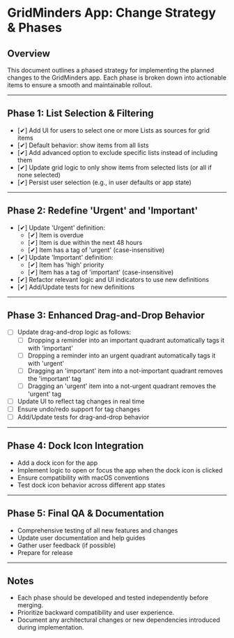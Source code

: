 # GridMinders App: Change Strategy & Phases

## Overview
This document outlines a phased strategy for implementing the planned changes to the GridMinders app. Each phase is broken down into actionable items to ensure a smooth and maintainable rollout.

---

## Phase 1: List Selection & Filtering
- [✔] Add UI for users to select one or more Lists as sources for grid items
- [✔] Default behavior: show items from all lists
- [✔] Add advanced option to exclude specific lists instead of including them
- [✔] Update grid logic to only show items from selected lists (or all if none selected)
- [✔] Persist user selection (e.g., in user defaults or app state)

---

## Phase 2: Redefine 'Urgent' and 'Important'
- [✔] Update 'Urgent' definition:
  - [✔] Item is overdue
  - [✔] Item is due within the next 48 hours
  - [✔] Item has a tag of 'urgent' (case-insensitive)
- [✔] Update 'Important' definition:
  - [✔] Item has 'high' priority
  - [✔] Item has a tag of 'important' (case-insensitive)
- [✔] Refactor relevant logic and UI indicators to use new definitions
- [✔] Add/Update tests for new definitions

---

## Phase 3: Enhanced Drag-and-Drop Behavior
- [ ] Update drag-and-drop logic as follows:
  - [ ] Dropping a reminder into an important quadrant automatically tags it with 'important'
  - [ ] Dropping a reminder into an urgent quadrant automatically tags it with 'urgent'
  - [ ] Dragging an 'important' item into a not-important quadrant removes the 'important' tag
  - [ ] Dragging an 'urgent' item into a not-urgent quadrant removes the 'urgent' tag
- [ ] Update UI to reflect tag changes in real time
- [ ] Ensure undo/redo support for tag changes
- [ ] Add/Update tests for drag-and-drop behavior

---

## Phase 4: Dock Icon Integration
- Add a dock icon for the app
- Implement logic to open or focus the app when the dock icon is clicked
- Ensure compatibility with macOS conventions
- Test dock icon behavior across different app states

---

## Phase 5: Final QA & Documentation
- Comprehensive testing of all new features and changes
- Update user documentation and help guides
- Gather user feedback (if possible)
- Prepare for release

---

## Notes
- Each phase should be developed and tested independently before merging.
- Prioritize backward compatibility and user experience.
- Document any architectural changes or new dependencies introduced during implementation.

